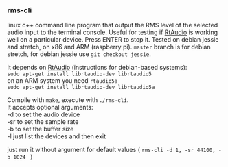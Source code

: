 
### rms-cli ###
   
linux c++ command line program that output the RMS level of the selected audio input to the terminal console. Useful for testing if [RtAudio](https://github.com/thestk/rtaudio) is working well on a particular device. Press ENTER to stop it. Tested on debian jessie and stretch, on x86 and ARM (raspberry pi). `master` branch is for debian stretch, for debian jessie use `git checkout jessie`.    
   
It depends on [RtAudio](https://github.com/thestk/rtaudio) (instructions for debian-based systems):    
`sudo apt-get install librtaudio-dev librtaudio5`   
on an ARM system you need `rtaudio5a`   
`sudo apt-get install librtaudio-dev librtaudio5a`   
   
Compile with `make`, execute with `./rms-cli`.   
It accepts optional arguments:   
-d <deviceid> to set the audio device      
-sr <samplerate> to set the sample rate      
-b <buffersize> to set the buffer size   
-l just list the devices and then exit   
   
just run it without argument for default values ( `rms-cli -d 1, -sr 44100, -b 1024 ` )   

